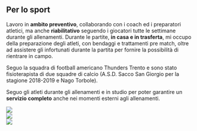 ## Per lo sport

Lavoro in **ambito preventivo**, collaborando con i coach ed i preparatori atletici, ma anche **riabilitativo** seguendo i giocatori tutte le settimane durante gli allenamenti. Durante le partite, **in casa e in trasferta**, mi occupo della preparazione degli atleti, con bendaggi e trattamenti pre match, oltre ad assistere gli infortunati durante la partita per fornire la possibilità di rientrare in campo.  

Seguo la squadra di football americano Thunders Trento e sono stato fisioterapista di due squadre di calcio (A.S.D. Sacco San Giorgio per la stagione 2018-2019 e Nago Torbole).

Seguo gli atleti durante gli allenamenti e in studio per poter garantire un **servizio completo** anche nei momenti esterni agli allenamenti.




<div class="grid">
  <div class="grid-item">
    <img src="{{ "assets/images/thunders1.jpg" | relative_url }}" />
  </div>
  <div class="grid-item">
    <img src="{{ "assets/images/thunders2.jpg" | relative_url }}" />
  </div>
  <div class="grid-item">
    <img src="{{ "assets/images/thunders3.jpg" | relative_url }}" />
  </div>
</div>
